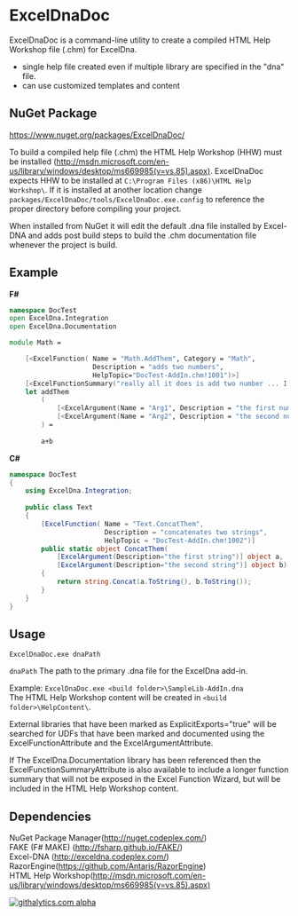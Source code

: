 ﻿ExcelDnaDoc
===================
ExcelDnaDoc is a command-line utility to create a compiled HTML Help Workshop file (.chm) for ExcelDna.

* single help file created even if multiple library are specified in the "dna" file.  
* can use customized templates and content


NuGet Package
------------------
https://www.nuget.org/packages/ExcelDnaDoc/

To build a compiled help file (.chm) the HTML Help Workshop (HHW) must be installed (http://msdn.microsoft.com/en-us/library/windows/desktop/ms669985(v=vs.85).aspx).
ExcelDnaDoc expects HHW to be installed at `C:\Program Files (x86)\HTML Help Workshop\`. If it is installed at another location change `packages/ExcelDnaDoc/tools/ExcelDnaDoc.exe.config` to
reference the proper directory before compiling your project.  

When installed from NuGet it will edit the default .dna file installed by Excel-DNA and adds post build steps to build the .chm documentation file whenever the project is build.

Example
------------------

**F#**
```fsharp
namespace DocTest
open ExcelDna.Integration
open ExcelDna.Documentation

module Math =

    [<ExcelFunction( Name = "Math.AddThem", Category = "Math", 
                     Description = "adds two numbers", 
                     HelpTopic="DocTest-AddIn.chm!1001")>]
    [<ExcelFunctionSummary("really all it does is add two number ... I promise.")>]
    let addThem
        (
            [<ExcelArgument(Name = "Arg1", Description = "the first number")>]a,
            [<ExcelArgument(Name = "Arg2", Description = "the second number")>]b
        ) = 
        
        a+b
```

**C#**
```csharp
namespace DocTest
{
    using ExcelDna.Integration;
    
    public class Text 
    {
        [ExcelFunction( Name = "Text.ConcatThem", 
                        Description = "concatenates two strings", 
                        HelpTopic = "DocTest-AddIn.chm!1002")]
        public static object ConcatThem(
            [ExcelArgument(Description="the first string")] object a, 
            [ExcelArgument(Description="the second string")] object b)
        {
            return string.Concat(a.ToString(), b.ToString());
        }
    }
}
```

Usage
------------------
    ExcelDnaDoc.exe dnaPath  
`dnaPath` The path to the primary .dna file for the ExcelDna add-in.  

Example: `ExcelDnaDoc.exe <build folder>\SampleLib-AddIn.dna`  
         The HTML Help Workshop content will be created in `<build folder>\HelpContent\`.  

External libraries that have been marked as ExplicitExports="true" will be searched for UDFs that have been marked and documented using the ExcelFunctionAttribute and the ExcelArgumentAttribute.  

If The ExcelDna.Documentation library has been referenced then the ExcelFunctionSummaryAttribute is also available to include a longer function summary that will not be exposed in the Excel Function Wizard, but will be included in the HTML Help Workshop content.  

Dependencies
------------------
 NuGet Package Manager(http://nuget.codeplex.com/)  
 FAKE (F# MAKE) (http://fsharp.github.io/FAKE/)  
 Excel-DNA (http://exceldna.codeplex.com/)  
 RazorEngine(https://github.com/Antaris/RazorEngine)  
 HTML Help Workshop(http://msdn.microsoft.com/en-us/library/windows/desktop/ms669985(v=vs.85).aspx)  

[![githalytics.com alpha](https://cruel-carlota.pagodabox.com/6d1b41edf1ed32e109771bb99bbe87bd "githalytics.com")](http://githalytics.com/mndrake/ExcelDnaDoc)
